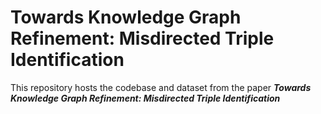 # Towards Knowledge Graph Refinement: Misdirected Triple Identification

This repository hosts the codebase and dataset from the paper ***Towards Knowledge Graph Refinement: Misdirected Triple Identification***
